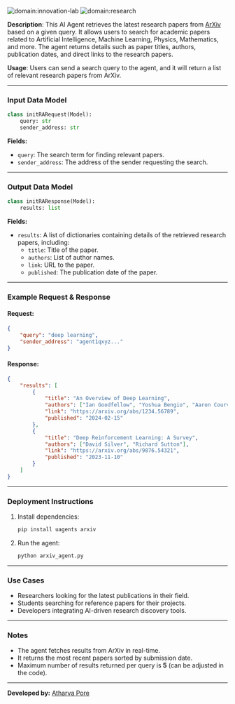 ![domain:innovation-lab](https://img.shields.io/badge/innovation--lab-3D8BD3)
![domain:research](https://img.shields.io/badge/research-3D8BD3)

**Description**: This AI Agent retrieves the latest research papers from [ArXiv](https://arxiv.org/) based on a given query. It allows users to search for academic papers related to Artificial Intelligence, Machine Learning, Physics, Mathematics, and more. The agent returns details such as paper titles, authors, publication dates, and direct links to the research papers.

**Usage**: Users can send a search query to the agent, and it will return a list of relevant research papers from ArXiv.

---

### **Input Data Model**
```python
class initRARequest(Model):
    query: str
    sender_address: str
```
**Fields:**
- `query`: The search term for finding relevant papers.
- `sender_address`: The address of the sender requesting the search.

---

### **Output Data Model**
```python
class initRAResponse(Model):
    results: list
```
**Fields:**
- `results`: A list of dictionaries containing details of the retrieved research papers, including:
  - `title`: Title of the paper.
  - `authors`: List of author names.
  - `link`: URL to the paper.
  - `published`: The publication date of the paper.

---

### **Example Request & Response**
#### **Request:**
```json
{
    "query": "deep learning",
    "sender_address": "agent1qxyz..."
}
```

#### **Response:**
```json
{
    "results": [
        {
            "title": "An Overview of Deep Learning",
            "authors": ["Ian Goodfellow", "Yoshua Bengio", "Aaron Courville"],
            "link": "https://arxiv.org/abs/1234.56789",
            "published": "2024-02-15"
        },
        {
            "title": "Deep Reinforcement Learning: A Survey",
            "authors": ["David Silver", "Richard Sutton"],
            "link": "https://arxiv.org/abs/9876.54321",
            "published": "2023-11-10"
        }
    ]
}
```

---

### **Deployment Instructions**
1. Install dependencies:
   ```bash
   pip install uagents arxiv
   ```
2. Run the agent:
   ```bash
   python arxiv_agent.py
   ```

---

### **Use Cases**
- Researchers looking for the latest publications in their field.
- Students searching for reference papers for their projects.
- Developers integrating AI-driven research discovery tools.

---

### **Notes**
- The agent fetches results from ArXiv in real-time.
- It returns the most recent papers sorted by submission date.
- Maximum number of results returned per query is **5** (can be adjusted in the code).

---

**Developed by:** [Atharva Pore](https://www.linkedin.com/in/atharva-pore/)

